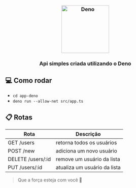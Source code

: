 <h3 align="center">
  <img src="https://user-images.githubusercontent.com/58083563/82277414-2b42e000-995e-11ea-8cad-dfdcd0dd8555.png" alt="Deno" width="150" />  
</h3>
<h3 align="center">
  Api simples criada utilizando o Deno
</h3>

## 💻 Como rodar
- `cd app-deno`
- `deno run --allow-net src/app.ts`

## :clipboard: Rotas

| Rota                 | Descrição                |
| -------------------- | ------------------------ |
| GET /users           | retorna todos os usuários|
| POST /new            | adiciona um novo usuário |
| DELETE /users/:id    | remove um usuário da lista |
| PUT /users/:id       | atualiza um usuário da lista |

> Que a força esteja com você :muscle:
